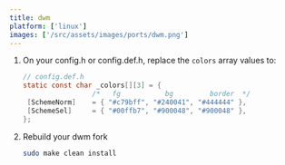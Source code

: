 ```yaml
---
title: dwm
platform: ['linux']
images: ['/src/assets/images/ports/dwm.png']
---
```


1. On your config.h or config.def.h, replace the `colors` array values to:

   ```c
   // config.def.h
   static const char _colors[][3] = {
   					/*   fg 		  bg 		 border  */
   	[SchemeNorm] 	= { "#c79bff", "#240041", "#444444" },
   	[SchemeSel] 	= { "#00ffb7", "#900048", "#900048" },
   };
   ```

2. Rebuild your dwm fork

   ```bash
   sudo make clean install
   ```
